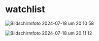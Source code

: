 # watchlist

![Bildschirmfoto 2024-07-18 um 20 10 58](https://github.com/user-attachments/assets/1ea59861-6cbe-4c07-8db0-1b71351cb5ba)





![Bildschirmfoto 2024-07-18 um 20 11 12](https://github.com/user-attachments/assets/108f8f1c-062d-4125-8908-ea295937e57e)
